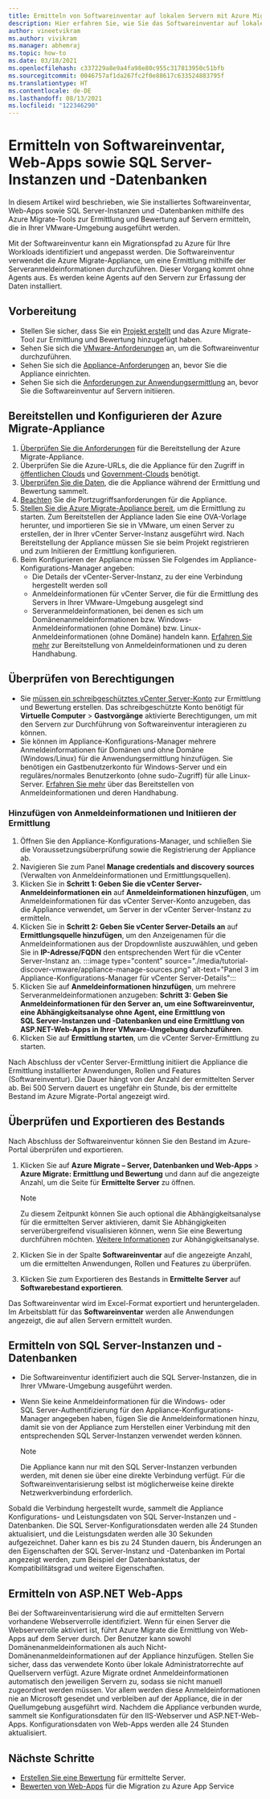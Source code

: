 ```yaml
---
title: Ermitteln von Softwareinventar auf lokalen Servern mit Azure Migrate
description: Hier erfahren Sie, wie Sie das Softwareinventar auf lokalen Servern mit der Ermittlung und Bewertung von Azure Migrate ermitteln.
author: vineetvikram
ms.author: vivikram
ms.manager: abhemraj
ms.topic: how-to
ms.date: 03/18/2021
ms.openlocfilehash: c337229a8e9a4fa98e80c955c317813950c51bfb
ms.sourcegitcommit: 0046757af1da267fc2f0e88617c633524883795f
ms.translationtype: HT
ms.contentlocale: de-DE
ms.lasthandoff: 08/13/2021
ms.locfileid: "122346290"
---
```

# <a name="discover-installed-software-inventory-web-apps-and-sql-server-instances-and-databases"></a>Ermitteln von Softwareinventar, Web-Apps sowie SQL Server-Instanzen und -Datenbanken

In diesem Artikel wird beschrieben, wie Sie installiertes Softwareinventar, Web-Apps sowie SQL Server-Instanzen und -Datenbanken mithilfe des Azure Migrate-Tools zur Ermittlung und Bewertung auf Servern ermitteln, die in Ihrer VMware-Umgebung ausgeführt werden.

Mit der Softwareinventur kann ein Migrationspfad zu Azure für Ihre Workloads identifiziert und angepasst werden. Die Softwareinventur verwendet die Azure Migrate-Appliance, um eine Ermittlung mithilfe der Serveranmeldeinformationen durchzuführen. Dieser Vorgang kommt ohne Agents aus. Es werden keine Agents auf den Servern zur Erfassung der Daten installiert.

## <a name="before-you-start"></a>Vorbereitung

- Stellen Sie sicher, dass Sie ein [Projekt erstellt](./create-manage-projects.md) und das Azure Migrate-Tool zur Ermittlung und Bewertung hinzugefügt haben.
- Sehen Sie sich die [VMware-Anforderungen](migrate-support-matrix-vmware.md#vmware-requirements) an, um die Softwareinventur durchzuführen.
- Sehen Sie sich die [Appliance-Anforderungen](migrate-support-matrix-vmware.md#azure-migrate-appliance-requirements) an, bevor Sie die Appliance einrichten.
- Sehen Sie sich die [Anforderungen zur Anwendungsermittlung](migrate-support-matrix-vmware.md#software-inventory-requirements) an, bevor Sie die Softwareinventur auf Servern initiieren.

## <a name="deploy-and-configure-the-azure-migrate-appliance"></a>Bereitstellen und Konfigurieren der Azure Migrate-Appliance

1. [Überprüfen Sie die Anforderungen](migrate-appliance.md#appliance---vmware) für die Bereitstellung der Azure Migrate-Appliance.
2. Überprüfen Sie die Azure-URLs, die die Appliance für den Zugriff in [öffentlichen Clouds](migrate-appliance.md#public-cloud-urls) und [Government-Clouds](migrate-appliance.md#government-cloud-urls) benötigt.
3. [Überprüfen Sie die Daten](migrate-appliance.md#collected-data---vmware), die die Appliance während der Ermittlung und Bewertung sammelt.
4. [Beachten](migrate-support-matrix-vmware.md#port-access-requirements) Sie die Portzugriffsanforderungen für die Appliance.
5. [Stellen Sie die Azure Migrate-Appliance bereit](how-to-set-up-appliance-vmware.md), um die Ermittlung zu starten. Zum Bereitstellen der Appliance laden Sie eine OVA-Vorlage herunter, und importieren Sie sie in VMware, um einen Server zu erstellen, der in Ihrer vCenter Server-Instanz ausgeführt wird. Nach Bereitstellung der Appliance müssen Sie sie beim Projekt registrieren und zum Initiieren der Ermittlung konfigurieren.
6. Beim Konfigurieren der Appliance müssen Sie Folgendes im Appliance-Konfigurations-Manager angeben:
    - Die Details der vCenter-Server-Instanz, zu der eine Verbindung hergestellt werden soll
    - Anmeldeinformationen für vCenter Server, die für die Ermittlung des Servers in Ihrer VMware-Umgebung ausgelegt sind
    - Serveranmeldeinformationen, bei denen es sich um Domänenanmeldeinformationen bzw. Windows-Anmeldeinformationen (ohne Domäne) bzw. Linux-Anmeldeinformationen (ohne Domäne) handeln kann. [Erfahren Sie mehr](add-server-credentials.md) zur Bereitstellung von Anmeldeinformationen und zu deren Handhabung.

## <a name="verify-permissions"></a>Überprüfen von Berechtigungen

- Sie [müssen ein schreibgeschütztes vCenter Server-Konto](./tutorial-discover-vmware.md#prepare-vmware) zur Ermittlung und Bewertung erstellen. Das schreibgeschützte Konto benötigt für **Virtuelle Computer** > **Gastvorgänge** aktivierte Berechtigungen, um mit den Servern zur Durchführung von Softwareinventur interagieren zu können.
- Sie können im Appliance-Konfigurations-Manager mehrere Anmeldeinformationen für Domänen und ohne Domäne (Windows/Linux) für die Anwendungsermittlung hinzufügen. Sie benötigen ein Gastbenutzerkonto für Windows-Server und ein reguläres/normales Benutzerkonto (ohne sudo-Zugriff) für alle Linux-Server. [Erfahren Sie mehr](add-server-credentials.md) über das Bereitstellen von Anmeldeinformationen und deren Handhabung.

### <a name="add-credentials-and-initiate-discovery"></a>Hinzufügen von Anmeldeinformationen und Initiieren der Ermittlung

1. Öffnen Sie den Appliance-Konfigurations-Manager, und schließen Sie die Voraussetzungsüberprüfung sowie die Registrierung der Appliance ab.
2. Navigieren Sie zum Panel **Manage credentials and discovery sources** (Verwalten von Anmeldeinformationen und Ermittlungsquellen).
1.  Klicken Sie in **Schritt 1: Geben Sie die vCenter Server-Anmeldeinformationen ein** auf **Anmeldeinformationen hinzufügen**, um Anmeldeinformationen für das vCenter Server-Konto anzugeben, das die Appliance verwendet, um Server in der vCenter Server-Instanz zu ermitteln.
1. Klicken Sie in **Schritt 2: Geben Sie vCenter Server-Details an** auf **Ermittlungsquelle hinzufügen**, um den Anzeigenamen für die Anmeldeinformationen aus der Dropdownliste auszuwählen, und geben Sie in **IP-Adresse/FQDN** den entsprechenden Wert für die vCenter Server-Instanz an. :::image type="content" source="./media/tutorial-discover-vmware/appliance-manage-sources.png" alt-text="Panel 3 im Appliance-Konfigurations-Manager für vCenter Server-Details":::
1. Klicken Sie auf **Anmeldeinformationen hinzufügen**, um mehrere Serveranmeldeinformationen anzugeben: **Schritt 3: Geben Sie Anmeldeinformationen für den Server an, um eine Softwareinventur, eine Abhängigkeitsanalyse ohne Agent, eine Ermittlung von SQL Server-Instanzen und -Datenbanken und eine Ermittlung von ASP.NET-Web-Apps in Ihrer VMware-Umgebung durchzuführen**.
1. Klicken Sie auf **Ermittlung starten**, um die vCenter Server-Ermittlung zu starten.

 Nach Abschluss der vCenter Server-Ermittlung initiiert die Appliance die Ermittlung installierter Anwendungen, Rollen und Features (Softwareinventur). Die Dauer hängt von der Anzahl der ermittelten Server ab. Bei 500 Servern dauert es ungefähr ein Stunde, bis der ermittelte Bestand im Azure Migrate-Portal angezeigt wird.

## <a name="review-and-export-the-inventory"></a>Überprüfen und Exportieren des Bestands

Nach Abschluss der Softwareinventur können Sie den Bestand im Azure-Portal überprüfen und exportieren.

1. Klicken Sie auf **Azure Migrate – Server, Datenbanken und Web-Apps** > **Azure Migrate: Ermittlung und Bewertung** und dann auf die angezeigte Anzahl, um die Seite für **Ermittelte Server** zu öffnen.

    > [!NOTE]
    > Zu diesem Zeitpunkt können Sie auch optional die Abhängigkeitsanalyse für die ermittelten Server aktivieren, damit Sie Abhängigkeiten serverübergreifend visualisieren können, wenn Sie eine Bewertung durchführen möchten. [Weitere Informationen](concepts-dependency-visualization.md) zur Abhängigkeitsanalyse.

2. Klicken Sie in der Spalte **Softwareinventar** auf die angezeigte Anzahl, um die ermittelten Anwendungen, Rollen und Features zu überprüfen.
4. Klicken Sie zum Exportieren des Bestands in **Ermittelte Server** auf **Softwarebestand exportieren**.

Das Softwareinventar wird im Excel-Format exportiert und heruntergeladen. Im Arbeitsblatt für das **Softwareinventar** werden alle Anwendungen angezeigt, die auf allen Servern ermittelt wurden.

## <a name="discover-sql-server-instances-and-databases"></a>Ermitteln von SQL Server-Instanzen und -Datenbanken

- Die Softwareinventur identifiziert auch die SQL Server-Instanzen, die in Ihrer VMware-Umgebung ausgeführt werden.
- Wenn Sie keine Anmeldeinformationen für die Windows- oder SQL Server-Authentifizierung für den Appliance-Konfigurations-Manager angegeben haben, fügen Sie die Anmeldeinformationen hinzu, damit sie von der Appliance zum Herstellen einer Verbindung mit den entsprechenden SQL Server-Instanzen verwendet werden können.

    > [!NOTE]
    > Die Appliance kann nur mit den SQL Server-Instanzen verbunden werden, mit denen sie über eine direkte Verbindung verfügt. Für die Softwareinventarisierung selbst ist möglicherweise keine direkte Netzwerkverbindung erforderlich.

Sobald die Verbindung hergestellt wurde, sammelt die Appliance Konfigurations- und Leistungsdaten von SQL Server-Instanzen und -Datenbanken. Die SQL Server-Konfigurationsdaten werden alle 24 Stunden aktualisiert, und die Leistungsdaten werden alle 30 Sekunden aufgezeichnet. Daher kann es bis zu 24 Stunden dauern, bis Änderungen an den Eigenschaften der SQL Server-Instanz und -Datenbanken im Portal angezeigt werden, zum Beispiel der Datenbankstatus, der Kompatibilitätsgrad und weitere Eigenschaften.

## <a name="discover-aspnet-web-apps"></a>Ermitteln von ASP.NET Web-Apps

Bei der Softwareinventarisierung wird die auf ermittelten Servern vorhandene Webserverrolle identifiziert. Wenn für einen Server die Webserverrolle aktiviert ist, führt Azure Migrate die Ermittlung von Web-Apps auf dem Server durch.
Der Benutzer kann sowohl Domänenanmeldeinformationen als auch Nicht-Domänenanmeldeinformationen auf der Appliance hinzufügen. Stellen Sie sicher, dass das verwendete Konto über lokale Administratorrechte auf Quellservern verfügt. Azure Migrate ordnet Anmeldeinformationen automatisch den jeweiligen Servern zu, sodass sie nicht manuell zugeordnet werden müssen. Vor allem werden diese Anmeldeinformationen nie an Microsoft gesendet und verbleiben auf der Appliance, die in der Quellumgebung ausgeführt wird.
Nachdem die Appliance verbunden wurde, sammelt sie Konfigurationsdaten für den IIS-Webserver und ASP.NET-Web-Apps. Konfigurationsdaten von Web-Apps werden alle 24 Stunden aktualisiert.

## <a name="next-steps"></a>Nächste Schritte

- [Erstellen Sie eine Bewertung](how-to-create-assessment.md) für ermittelte Server.
- [Bewerten von Web-Apps](how-to-create-azure-app-service-assessment.md) für die Migration zu Azure App Service
